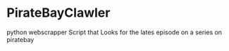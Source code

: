 # PirateBayClawler
python webscrapper Script that Looks for the lates episode on a series on piratebay
